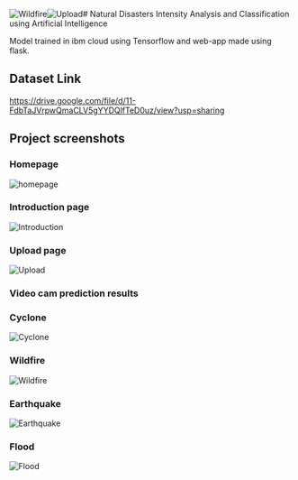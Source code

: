 ![Wildfire](https://github.com/kalyanbabu21/Natural-Disaster-Intensity-Analysis-and-Classification-Using-AI/assets/141485334/37891247-3778-4081-b44f-c5d1751dd959)![Upload](https://github.com/kalyanbabu21/Natural-Disaster-Intensity-Analysis-and-Classification-Using-AI/assets/141485334/b28c6895-bfa2-4f97-bb01-ed1470f87363)# Natural Disasters Intensity Analysis and Classification using Artificial Intelligence

Model trained in ibm cloud using Tensorflow and web-app made using flask.

## Dataset Link

https://drive.google.com/file/d/11-FdbTaJVrpwQmaCLV5gYYDQlfTeD0uz/view?usp=sharing

## Project screenshots

### Homepage
![homepage](https://github.com/kalyanbabu21/Natural-Disaster-Intensity-Analysis-and-Classification-Using-AI/assets/141485334/eb3c692d-872b-488c-b65f-01b4d9afa2db)

### Introduction page

![Introduction](https://github.com/kalyanbabu21/Natural-Disaster-Intensity-Analysis-and-Classification-Using-AI/assets/141485334/6786f7a2-495b-4f0f-bafa-3a27e7205dff)

### Upload page

![Upload](https://github.com/kalyanbabu21/Natural-Disaster-Intensity-Analysis-and-Classification-Using-AI/assets/141485334/8a4d719b-afed-435b-b9f4-875e10c1aef6)

### Video cam prediction results


### Cyclone
![Cyclone](https://github.com/kalyanbabu21/Natural-Disaster-Intensity-Analysis-and-Classification-Using-AI/assets/141485334/3fe882ea-6a64-4806-914c-39fd990c4ae6)

### Wildfire
![Wildfire](https://github.com/kalyanbabu21/Natural-Disaster-Intensity-Analysis-and-Classification-Using-AI/assets/141485334/253401da-d3f0-4145-8fb4-78f44ac6b4ea)


### Earthquake

![Earthquake](https://github.com/kalyanbabu21/Natural-Disaster-Intensity-Analysis-and-Classification-Using-AI/assets/141485334/7c7c60c6-c5ed-4967-b82c-e70a83879a76)


### Flood


![Flood](https://github.com/kalyanbabu21/Natural-Disaster-Intensity-Analysis-and-Classification-Using-AI/assets/141485334/857ad0b6-72db-4d38-995b-bd2160975f39)





